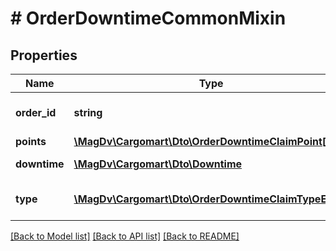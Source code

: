 # # OrderDowntimeCommonMixin

## Properties

Name | Type | Description | Notes
------------ | ------------- | ------------- | -------------
**order_id** | **string** | UUID или хэш объекта |
**points** | [**\MagDv\Cargomart\Dto\OrderDowntimeClaimPoint[]**](OrderDowntimeClaimPoint.md) |  |
**downtime** | [**\MagDv\Cargomart\Dto\Downtime**](Downtime.md) | Простой по заявке |
**type** | [**\MagDv\Cargomart\Dto\OrderDowntimeClaimTypeEnum**](OrderDowntimeClaimTypeEnum.md) | Тип претензии о простое |

[[Back to Model list]](../../README.md#models) [[Back to API list]](../../README.md#endpoints) [[Back to README]](../../README.md)
